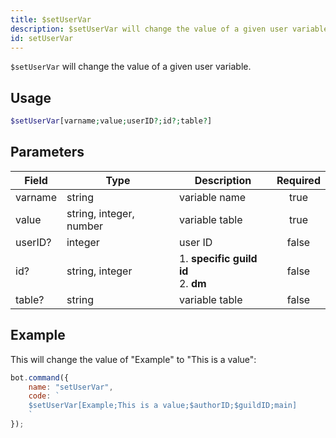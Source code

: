 ```yaml
---
title: $setUserVar
description: $setUserVar will change the value of a given user variable.
id: setUserVar
---
```


`$setUserVar` will change the value of a given user variable.

## Usage

```php
$setUserVar[varname;value;userID?;id?;table?]
```

## Parameters

| Field   | Type                    | Description                               | Required |
|---------|-------------------------|-------------------------------------------|:--------:|
| varname | string                  | variable name                             |   true   |
| value   | string, integer, number | variable table                            |   true   |
| userID? | integer                 | user ID                                   |  false   |
| id?     | string, integer         | 1. **specific guild id** <br /> 2. **dm** |  false   |
| table?  | string                  | variable table                            |  false   |

## Example

This will change the value of "Example" to "This is a value":

```javascript
bot.command({
    name: "setUserVar",
    code: `
    $setUserVar[Example;This is a value;$authorID;$guildID;main]
    `
});
```
